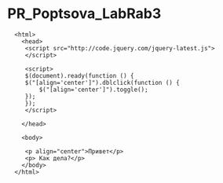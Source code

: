 # PR_Poptsova_LabRab3
<!DOCTYPE html> 
      <html> 
        <head>
         <script src="http://code.jquery.com/jquery-latest.js">
         </script> 
       
         <script> 
         $(document).ready(function () {  
         $("[align='center']").dblclick(function () { 
             $("[align='center']").toggle();  
         });  
         });
         </script>

        </head> 
   
        <body>  
         
         <p align="center">Привет</p> 
         <p> Как дела?</p> 
        </body> 
      </html>
